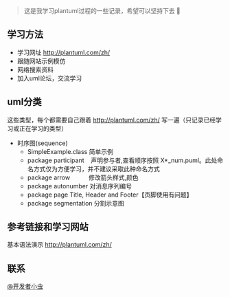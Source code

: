 >这是我学习plantuml过程的一些记录，希望可以坚持下去 👊

学习方法
-
+ 学习网址 http://plantuml.com/zh/
+ 跟随网站示例模仿
+ 网络搜索资料
+ 加入uml论坛，交流学习

uml分类
---
这些类型，每个都需要自己跟着 http://plantuml.com/zh/ 写一遍（只记录已经学习或正在学习的类型）
+ 时序图(sequence)<br/>
    + SimpleExample.class 简单示例
    + package participant &nbsp;&nbsp;&nbsp;声明参与者,查看顺序按照 X*_num.puml。此处命名方式仅为方便学习，并不建议采取此种命名方式   
    + package arrow &nbsp;&nbsp;&nbsp;&nbsp;&nbsp;&nbsp;&nbsp;&nbsp;&nbsp;&nbsp;修改箭头样式,颜色
    + package autonumber 对消息序列编号
    + package page Title, Header and Footer【页脚使用有问题】
    + package segmentation 分割示意图
    
参考链接和学习网站
-
基本语法演示
http://plantuml.com/zh/

联系
-
[@开发者小虫](https://weibo.com/p/1005055730839620/home?is_all=1)


